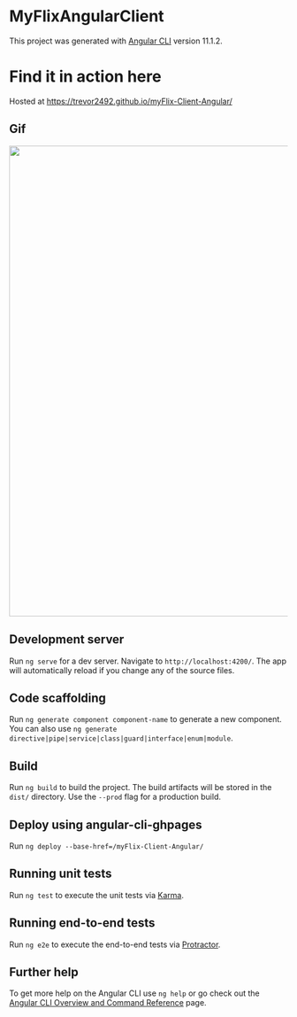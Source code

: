 # MyFlixAngularClient

This project was generated with [Angular CLI](https://github.com/angular/angular-cli) version 11.1.2.

# Find it in action here

Hosted at https://trevor2492.github.io/myFlix-Client-Angular/

## Gif

<img src="https://github.com/Trevor2492/meet/blob/master/Meet-App.gif" width="850" />

## Development server

Run `ng serve` for a dev server. Navigate to `http://localhost:4200/`. The app will automatically reload if you change any of the source files.

## Code scaffolding

Run `ng generate component component-name` to generate a new component. You can also use `ng generate directive|pipe|service|class|guard|interface|enum|module`.

## Build

Run `ng build` to build the project. The build artifacts will be stored in the `dist/` directory. Use the `--prod` flag for a production build.

## Deploy using angular-cli-ghpages

Run `ng deploy --base-href=/myFlix-Client-Angular/`

## Running unit tests

Run `ng test` to execute the unit tests via [Karma](https://karma-runner.github.io).

## Running end-to-end tests

Run `ng e2e` to execute the end-to-end tests via [Protractor](http://www.protractortest.org/).

## Further help

To get more help on the Angular CLI use `ng help` or go check out the [Angular CLI Overview and Command Reference](https://angular.io/cli) page.

